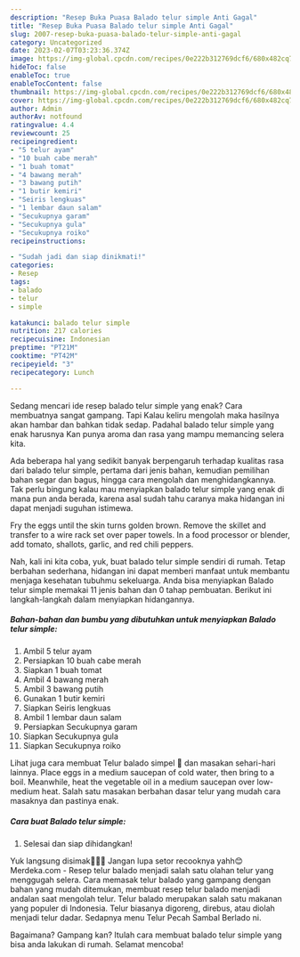 ```yaml
---
description: "Resep Buka Puasa Balado telur simple Anti Gagal"
title: "Resep Buka Puasa Balado telur simple Anti Gagal"
slug: 2007-resep-buka-puasa-balado-telur-simple-anti-gagal
category: Uncategorized
date: 2023-02-07T03:23:36.374Z
image: https://img-global.cpcdn.com/recipes/0e222b312769dcf6/680x482cq70/balado-telur-simple-foto-resep-utama.jpg
hideToc: false
enableToc: true
enableTocContent: false
thumbnail: https://img-global.cpcdn.com/recipes/0e222b312769dcf6/680x482cq70/balado-telur-simple-foto-resep-utama.jpg
cover: https://img-global.cpcdn.com/recipes/0e222b312769dcf6/680x482cq70/balado-telur-simple-foto-resep-utama.jpg
author: Admin
authorAv: notfound
ratingvalue: 4.4
reviewcount: 25
recipeingredient:
- "5 telur ayam"
- "10 buah cabe merah"
- "1 buah tomat"
- "4 bawang merah"
- "3 bawang putih"
- "1 butir kemiri"
- "Seiris lengkuas"
- "1 lembar daun salam"
- "Secukupnya garam"
- "Secukupnya gula"
- "Secukupnya roiko"
recipeinstructions:

- "Sudah jadi dan siap dinikmati!"
categories:
- Resep
tags:
- balado
- telur
- simple

katakunci: balado telur simple 
nutrition: 217 calories
recipecuisine: Indonesian
preptime: "PT21M"
cooktime: "PT42M"
recipeyield: "3"
recipecategory: Lunch

---
```



Sedang mencari ide resep balado telur simple yang enak? Cara membuatnya sangat gampang. Tapi Kalau keliru mengolah maka hasilnya akan hambar dan bahkan tidak sedap. Padahal balado telur simple yang enak harusnya Kan punya aroma dan rasa yang mampu memancing selera kita.


Ada beberapa hal yang sedikit banyak berpengaruh terhadap kualitas rasa dari balado telur simple, pertama dari jenis bahan, kemudian pemilihan bahan segar dan bagus, hingga cara mengolah dan menghidangkannya. Tak perlu bingung kalau mau menyiapkan balado telur simple yang enak di mana pun anda berada, karena asal sudah tahu caranya maka hidangan ini dapat menjadi suguhan istimewa.

Fry the eggs until the skin turns golden brown. Remove the skillet and transfer to a wire rack set over paper towels. In a food processor or blender, add tomato, shallots, garlic, and red chili peppers.


Nah, kali ini kita coba, yuk, buat balado telur simple sendiri di rumah. Tetap berbahan sederhana, hidangan ini dapat memberi manfaat untuk membantu menjaga kesehatan tubuhmu sekeluarga. Anda bisa menyiapkan Balado telur simple memakai 11 jenis bahan dan 0 tahap pembuatan. Berikut ini langkah-langkah dalam menyiapkan hidangannya.

<!--inarticleads1-->

##### Bahan-bahan dan bumbu yang dibutuhkan untuk menyiapkan Balado telur simple:

1. Ambil 5 telur ayam
1. Persiapkan 10 buah cabe merah
1. Siapkan 1 buah tomat
1. Ambil 4 bawang merah
1. Ambil 3 bawang putih
1. Gunakan 1 butir kemiri
1. Siapkan Seiris lengkuas
1. Ambil 1 lembar daun salam
1. Persiapkan Secukupnya garam
1. Siapkan Secukupnya gula
1. Siapkan Secukupnya roiko


Lihat juga cara membuat Telur balado simpel 🤤 dan masakan sehari-hari lainnya. Place eggs in a medium saucepan of cold water, then bring to a boil. Meanwhile, heat the vegetable oil in a medium saucepan over low-medium heat. Salah satu masakan berbahan dasar telur yang mudah cara masaknya dan pastinya enak. 

<!--inarticleads2-->

##### Cara buat Balado telur simple:


1. Selesai dan siap dihidangkan!

Yuk langsung disimak🙆🏻‍♀️ Jangan lupa setor recooknya yahh😊 Merdeka.com - Resep telur balado menjadi salah satu olahan telur yang menggugah selera. Cara memasak telur balado yang gampang dengan bahan yang mudah ditemukan, membuat resep telur balado menjadi andalan saat mengolah telur. Telur balado merupakan salah satu makanan yang populer di Indonesia. Telur biasanya digoreng, direbus, atau diolah menjadi telur dadar. Sedapnya menu Telur Pecah Sambal Berlado ni. 

Bagaimana? Gampang kan? Itulah cara membuat balado telur simple yang bisa anda lakukan di rumah. Selamat mencoba!
